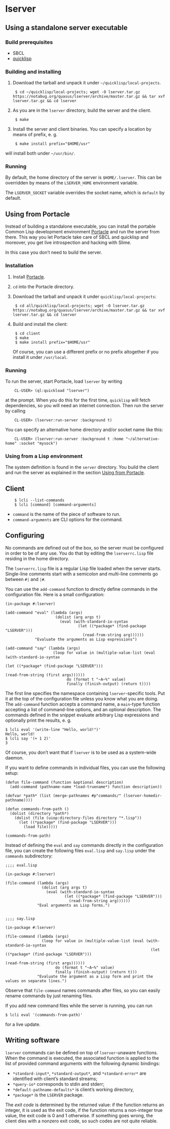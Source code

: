 # lserver

## Using a standalone server executable

### Build prerequisites

* SBCL
* [quicklisp](https://www.quicklisp.org/beta/)

### Building and installing

1. Download the tarball and unpack it under `~/quicklisp/local-projects`.

        $ cd ~/quicklisp/local-projects; wget -O lserver.tar.gz https://notabug.org/quasus/lserver/archive/master.tar.gz && tar xvf lserver.tar.gz && cd lserver

2. As you are in the `lserver` directory, build the server and the client.

        $ make

3. Install the server and client binaries.  You can specify a location by means of prefix, e. g.

        $ make install prefix="$HOME/usr"

will install both under `~/usr/bin/`.

### Running

By default, the home directory of the server is `$HOME/.lserver`.  This can be
overridden by means of the `LSERVER_HOME` environment variable.

The `LSERVER_SOCKET` variable overrides the socket name, which is `default` by
default.

## <a name=portacle></a>Using from Portacle

Instead of building a standalone executable, you can install the portable
Common Lisp development environment [Portacle](https://portacle.github.io/) and
run the server from there.  This way you let Portacle take care of SBCL and
quicklisp and moreover, you get live introspection and hacking with Slime.

In this case you don’t need to build the server.

### Installation

1. Install [Portacle](https://portacle.github.io/).

2. `cd` into the Portacle directory.

3. Download the tarball and unpack it under `quicklisp/local-projects`:

        $ cd all/quicklisp/local-projects; wget -O lserver.tar.gz https://notabug.org/quasus/lserver/archive/master.tar.gz && tar xvf lserver.tar.gz && cd lserver

4. Build and install the client:

        $ cd client
        $ make
        $ make install prefix="$HOME/usr"

   Of course, you can use a different prefix or no prefix altogether if you
   install it under `/usr/local`.

### Running

To run the server, start Portacle, load `lserver` by writing

        CL-USER> (ql:quickload "lserver")

at the prompt.  When you do this for the first time, `quicklisp` will fetch
dependencies, so you will need an internet connection.  Then run the server by
calling

        CL-USER> (lserver:run-server :background t)

You can specify an alternative home directory and/or socket name like this:

        CL-USER> (lserver:run-server :background t :home "~/alternative-home" :socket "mysock")


### Using from a Lisp environment

The system definition is found in the `server` directory.  You build the client
and run the server as explained in the section [Using from Portacle](#portacle).

## Client

        $ lcli --list-commands
        $ lcli [command] [command-arguments]

* `command` is the name of the piece of software to run.
* `command-arguments` are CLI options for the command. 

## Configuring

No commands are defined out of the box, so the server must be configured in
order to be of any use.  You do that by editing the `lserverrc.lisp` file
residing in the home directory.

The `lserverrc.lisp` file is a regular Lisp file loaded when the server starts.
Single-line comments start with a semicolon and multi-line comments go between
`#|` and `|#`.

You can use the `add-command` function to directly define commands in the
configuration file.  Here is a small configuration:

    (in-package #:lserver)

    (add-command "eval" (lambda (args)
                          (dolist (arg args t)
                            (eval (with-standard-io-syntax
                                    (let ((*package* (find-package "LSERVER")))
                                      (read-from-string arg))))))
                 "Evaluate the arguments as Lisp expressions")

    (add-command "say" (lambda (args)
                         (loop for value in (multiple-value-list (eval (with-standard-io-syntax
                                                                         (let ((*package* (find-package "LSERVER")))
                                                                           (read-from-string (first args))))))
                               do (format t "~A~%" value)
                               finally (finish-output) (return t))))

The first line specifies the namespace containing `lserver`-specific tools. Put
it at the top of the configuration file unless you know what you are doing.
The `add-command` function accepts a command name, a `main`-type function
accepting a list of command-line options, and an optional description. The
commands defined in the snippet evaluate arbitrary Lisp expressions and
optionally print the results, e. g.

    $ lcli eval '(write-line "Hello, world!")'
    Hello, world!
    $ lcli say '(+ 1 2)'
    3

Of course, you don’t want that if `lserver` is to be used as a system-wide daemon.

If you want to define commands in individual files, you can use the following setup:

    (defun file-command (function &optional description)
      (add-command (pathname-name *load-truename*) function description))

    (defvar *path* (list (merge-pathnames #p"commands/" (lserver-homedir-pathname))))

    (defun commands-from-path ()
      (dolist (directory *path*)
        (dolist (file (uiop:directory-files directory "*.lisp"))
          (let ((*package* (find-package "LSERVER")))
            (load file)))))

    (commands-from-path)

Instead of defining the `eval` and `say` commands directly in the configuration
file, you can create the following files `eval.lisp` and `say.lisp` under the
`commands` subdirectory:

    ;;;; eval.lisp

    (in-package #:lserver)

    (file-command (lambda (args)
                    (dolist (arg args t)
                      (eval (with-standard-io-syntax
                              (let ((*package* (find-package "LSERVER")))
                                (read-from-string arg))))))
                  "Eval arguments as Lisp forms.")


    ;;;; say.lisp

    (in-package #:lserver)

    (file-command (lambda (args)
                    (loop for value in (multiple-value-list (eval (with-standard-io-syntax
                                                                    (let ((*package* (find-package "LSERVER")))
                                                                      (read-from-string (first args))))))
                          do (format t "~A~%" value)
                          finally (finish-output) (return t)))
                  "Evaluate the argument as a Lisp form and print the values on separate lines.")

Observe that `file-command` names commands after files, so you can easily rename commands by just renaming files.

If you add new command files while the server is running, you can run

    $ lcli eval '(commands-from-path)'

for a live update.

## Writing software

`lserver` commands can be defined on top of `lserver`-unaware functions.  When
the command is executed, the associated function is applied to the list of
provided command arguments with the following dynamic bindings:

* `*standard-input*`, `*standard-output*`, and `*standard-error*` are
  identified with client’s standard streams;
* `*query-io*` corresponds to stdin and stderr;
* `*default-pathname-defaults*` is client’s working directory,
* `*package*` is the `LSERVER` package.

The *exit code* is determined by the returned value: if the function returns an
integer, it is used as the exit code, if the function returns a non-integer
true value, the exit code is 0 and 1 otherwise.  If something goes wrong, the
client dies with a nonzero exit code, so such codes are not quite reliable.
